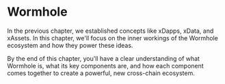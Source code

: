 # Wormhole

In the previous chapter, we established concepts like xDapps, xData, and xAssets. In this chapter, we'll focus on the inner workings of the Wormhole ecosystem and how they power these ideas.

By the end of this chapter, you'll have a clear understanding of what Wormhole is, what its key components are, and how each component comes together to create a powerful, new cross-chain ecosystem.
